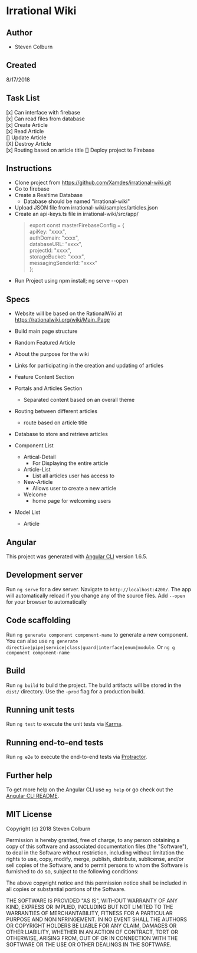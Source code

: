 # Irrational Wiki

## Author

  * Steven Colburn

## Created

8/17/2018  

## Task List

  [x] Can interface with firebase  
  [x] Can read files from database  
  [x] Create Article  
  [x] Read Article  
  [] Update Article  
  [X] Destroy Article  
  [x] Routing based on article title
  [] Deploy project to Firebase

## Instructions

  * Clone project from https://github.com/Xamdes/irrational-wiki.git
  * Go to firebase
  * Create a Realtime Database
    * Database should be named "irrational-wiki"
  * Upload JSON file from irrational-wiki/samples/articles.json
  * Create an api-keys.ts file in irrational-wiki/src/app/
      > export const masterFirebaseConfig = {  
      > apiKey: "xxxx",  
      > authDomain: "xxxx",  
      > databaseURL: "xxxx",  
      > projectId: "xxxx",  
      > storageBucket: "xxxx",  
      > messagingSenderId: "xxxx"  
      > };  
  * Run Project using npm install; ng serve --open

## Specs

  * Website will be based on the RationalWiki at https://rationalwiki.org/wiki/Main_Page
  * Build main page structure
  * Random Featured Article
  * About the purpose for the wiki
  * Links for participating in the creation and updating of articles
  * Feature Content Section
  * Portals and Articles Section
    * Separated content based on an overall theme
  * Routing between different articles
    * route based on article title
  * Database to store and retrieve articles

  * Component List
    * Artical-Detail
      * For Displaying the entire article
    * Article-List
      * List all articles user has access to
    * New-Article
      * Allows user to create a new article
    * Welcome
      * home page for welcoming users
  * Model List
    * Article

## Angular

This project was generated with [Angular CLI](https://github.com/angular/angular-cli) version 1.6.5.

## Development server

Run `ng serve` for a dev server. Navigate to `http://localhost:4200/`. The app will automatically reload if you change any of the source files.
Add `--open` for your browser to automatically

## Code scaffolding

Run `ng generate component component-name` to generate a new component. You can also use `ng generate directive|pipe|service|class|guard|interface|enum|module`.
Or `ng g component component-name`

## Build

Run `ng build` to build the project. The build artifacts will be stored in the `dist/` directory. Use the `-prod` flag for a production build.

## Running unit tests

Run `ng test` to execute the unit tests via [Karma](https://karma-runner.github.io).

## Running end-to-end tests

Run `ng e2e` to execute the end-to-end tests via [Protractor](http://www.protractortest.org/).

## Further help

To get more help on the Angular CLI use `ng help` or go check out the [Angular CLI README](https://github.com/angular/angular-cli/blob/master/README.md).

## MIT License

Copyright (c) 2018 Steven Colburn

Permission is hereby granted, free of charge, to any person obtaining a copy
of this software and associated documentation files (the "Software"), to deal
in the Software without restriction, including without limitation the rights
to use, copy, modify, merge, publish, distribute, sublicense, and/or sell
copies of the Software, and to permit persons to whom the Software is
furnished to do so, subject to the following conditions:

The above copyright notice and this permission notice shall be included in all
copies or substantial portions of the Software.

THE SOFTWARE IS PROVIDED "AS IS", WITHOUT WARRANTY OF ANY KIND, EXPRESS OR
IMPLIED, INCLUDING BUT NOT LIMITED TO THE WARRANTIES OF MERCHANTABILITY,
FITNESS FOR A PARTICULAR PURPOSE AND NONINFRINGEMENT. IN NO EVENT SHALL THE
AUTHORS OR COPYRIGHT HOLDERS BE LIABLE FOR ANY CLAIM, DAMAGES OR OTHER
LIABILITY, WHETHER IN AN ACTION OF CONTRACT, TORT OR OTHERWISE, ARISING FROM,
OUT OF OR IN CONNECTION WITH THE SOFTWARE OR THE USE OR OTHER DEALINGS IN THE
SOFTWARE.
